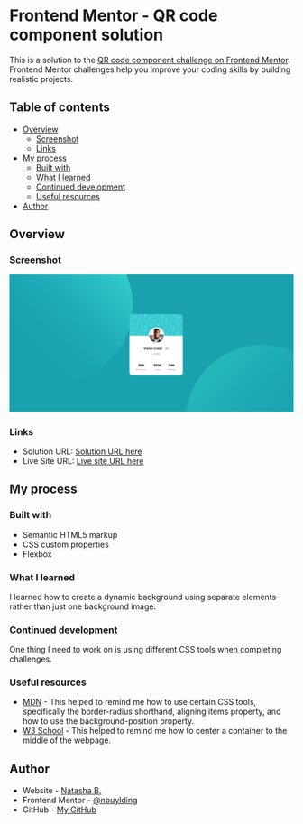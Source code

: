 # Frontend Mentor - QR code component solution

This is a solution to the [QR code component challenge on Frontend Mentor](https://www.frontendmentor.io/challenges/qr-code-component-iux_sIO_H). Frontend Mentor challenges help you improve your coding skills by building realistic projects. 

## Table of contents

- [Overview](#overview)
  - [Screenshot](#screenshot)
  - [Links](#links)
- [My process](#my-process)
  - [Built with](#built-with)
  - [What I learned](#what-i-learned)
  - [Continued development](#continued-development)
  - [Useful resources](#useful-resources)
- [Author](#author)


## Overview

### Screenshot

![](./Screenshot%20(12).png)


### Links

- Solution URL: [Solution URL here]()
- Live Site URL: [Live site URL here]()

## My process

### Built with

- Semantic HTML5 markup
- CSS custom properties
- Flexbox

### What I learned

I learned how to create a dynamic background using separate elements rather than just one background image.


### Continued development

One thing I need to work on is using different CSS tools when completing challenges. 

### Useful resources

- [MDN](https://developer.mozilla.org/en-US/) - This helped to remind me how to use certain CSS tools, specifically the border-radius shorthand, aligning items property, and how to use the background-position property.
- [W3 School](https://www.w3schools.com/) - This helped to remind me how to center a container to the middle of the webpage.

## Author

- Website - [Natasha B.](https://www.natashabuylding.com)
- Frontend Mentor - [@nbuylding](https://www.frontendmentor.io/profile/nbuylding)
- GitHub - [My GitHub](https://github.com/nbuylding)
